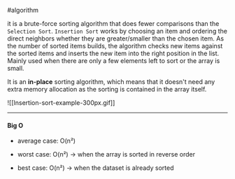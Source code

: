 #algorithm 

it is a brute-force sorting algorithm that does fewer comparisons than the `Selection Sort`.
`Insertion Sort` works by choosing an item and ordering the direct neighbors whether they are greater/smaller than the chosen item. As the number of sorted items builds, the algorithm checks new items against the sorted items and inserts the new item into the right position in the list. Mainly used when there are only a few elements left to sort or the array is small.

It is an **in-place** sorting algorithm, which means that it doesn't need any extra memory allocation as the sorting is contained in the array itself.

![[Insertion-sort-example-300px.gif]]

---------

#### Big O

- average case: O(n²)

- worst case: O(n²) -> when the array is sorted in reverse order

- best case: O(n²) -> when the dataset is already sorted
